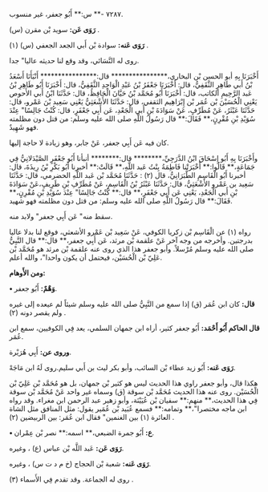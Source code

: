 ٧٢٨٧ -** س:** أَبُو جعفر، غير منسوب.

**رَوَى عَن:** سويد بْن مقرن (س) .

**رَوَى عَنه:** سوادة بْن أَبي الجعد الجعفي (س) (١) .

روى له النَّسَائي، وقد وقع لنا حديثه عاليا" جدا.

أَخْبَرَنَا بِهِ أبو الحسن بْن البخاري،**************** قال:**************** أَنْبَأَنَا أَسْعَدُ بْنُ أَبي طَاهِرٍ الثَّقَفِيُّ، قال: أَخْبَرَنَا جَعْفَرُ بْنُ عَبْدِ الْوَاحِدِ الثَّقَفِيُّ، قال: أَخْبَرَنَا أَبُو طَاهِرِ بْنُ عَبد الرَّحِيمِ الكاتب، قال: أَخْبَرَنَا أَبُو مُحَمَّد بْنُ حَيَّانَ الْحَافِظُ، قال: حَدَّثَنَا ابْنُ أَبي الأَحوص يَعْنِي الْحُسَيْنَ بْن عُمَر بْن إِبْرَاهِيم الثقفي، قال: حَدَّثَنَا الأَشْعَثِيُّ يَعْنِي سَعِيد بْنَ عَمْرو، قال: حَدَّثَنَا عَبْثَرُ، عَنْ مُطَرِّفٍ، عَنْ سَوَادَةَ بْنِ أَبي الْجَعْدِ، عَن أَبِي جَعْفَرٍ، قال: كُنْتُ جَالِسًا" عِنْدَ سُوَيْدِ بْنِ مُقْرِنٍ،** فَقَالَ:** قال رَسُولُ اللَّهِ صلى الله عليه وسلم: من قتل دون مظلمته فهو شَهِيدٌ.

كان فيه عَن أَبِي جعفر، عَنْ جابر، وهو زيادة لا حاجة إليها.

وأَخْبَرَنَا بِهِ أَبُو إِسْحَاقَ ابْنُ الدَّرَجِيِّ،******** قال:******** أنبأنا أَبُو جَعْفَرٍ الصَّيْدَلانِيُّ فِي جَمَاعَةٍ،** قَالُوا:** أَخْبَرَتْنا فَاطِمَةُ بِنْتُ عَبد اللَّهِ،** قَالَتْ:** أخبرنا أَبُو بَكْرِ بْنُ رِيذَةَ، قال: أخبرنا أَبُو الْقَاسِمِ الطَّبَرَانِيُّ، قال (٢) : حَدَّثَنَا مُحَمَّد بْن عَبد اللَّهِ الحضرمي، قال: حَدَّثَنَا سَعِيد بن عَمْرو الأَشْعَثِيُّ، قال: حَدَّثَنَا عَبْثَرُ بْنُ الْقَاسِمِ، عَنْ مُطَرِّفِ بْنِ طَرِيفٍ،عَنْ سَوَادَةَ بْنِ أَبي الْجَعْدِ، يَعْنِي عَن أَبِي جَعْفَرٍ،** قال:** كُنْتُ جَالِسًا" عِنْدَ سُوَيْدِ بْنِ مُقْرِنٍ،** فَقَالَ:** قال رَسُولُ اللَّهِ صلى الله عليه وسلم: من قتل دون مظلمته فهو شهيد.

سقط منه" عَن أَبِي جعفر" ولابد منه.

رواه (١) عن الْقَاسِم بْن زكريا الكوفي، عَنْ سَعِيد بْن عَمْرو الأشعثي، فوقع لنا بدلا عاليا بدرجتين. وأخرجه من وجه آخر عَنْ علقمة بْن مرثد، عَن أَبِي جعفر،** قال:** قال النَّبِيُّ صلى الله عليه وسلم مُرْسلاً. وأبو جعفر هذا الذي روى عنه علقمة بْن مرثد هو مُحَمَّد بْن عَلِيّ بْن الْحُسَيْن، فيحتمل أن يكون واحدا"، والله أعلم.

**ومن الأَوهام:**

**• وَهْمٌ:** أَبُو جعفر.

**قال:** كان ابن عُمَر (ق) إذا سمع من النَّبِيُّ صلى الله عليه وسلم شيئاً لم عيعده إلى غيره ولم يقصر دونه (٢) .

**قال الحاكم أَبُو أَحْمَد:** أَبُو جعفر كثير، أراه ابن جمهان السلمي، يعد فِي الكوفيين، سمع ابن عُمَر.

**وروى عن:** أَبِي هُرَيْرة.

**رَوَى عَنه:** أَبُو زيد عطاء بْن السائب، وأبو بكر ليث بن أَبي سليم.روى لَهُ ابن مَاجَهْ.

هكذا قال، وأبو جعفر راوي هذا الحديث ليس هو كثير بْن جمهان، بل هو مُحَمَّد بْن عَلِيّ بْن الْحُسَيْن. روى عنه هذا الحديث مُحَمَّد بْن سوقة (ق) وسماه غير واحد عَنْ مُحَمَّد بْن سوقة فِي هذا الحديث،** منهم:** سفيان بْن عُيَيْنَة، وأبو زهير عبد الرحمن ابن مغراء. وقد رواه ابن ماجه مختصرا"،** وتمامه:** فسمع عُبَيد بْن عُمَير يقول: مثل المنافق مثل الشاة العائرة (١) بين الغنمين" فقال ابن عُمَر: بين الربيضين (٢) .

**• ع:** أَبُو جمرة الضبعي،** اسمه:** نصر بْن عِمْران.

**رَوَى عَن:** عَبد اللَّه بْن عباس (ع) ، وغيره.

**رَوَى عَنه:** شعبة بْن الحجاج (خ م د ت س) ، وغيره.

روى له الجماعة. وقد تقدم فِي الأَسماء (٣) .